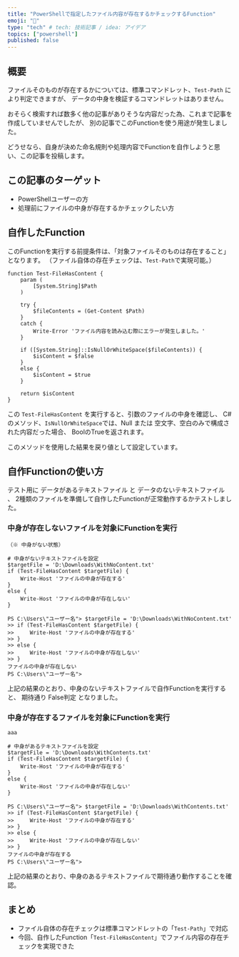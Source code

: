 ```yaml
---
title: "PowerShellで指定したファイル内容が存在するかチェックするFunction"
emoji: "👻"
type: "tech" # tech: 技術記事 / idea: アイデア
topics: ["powershell"]
published: false
---
```

## 概要

ファイルそのものが存在するかについては、標準コマンドレット、`Test-Path` により判定できますが、
データの中身を検証するコマンドレットはありません。

おそらく検索すれば数多く他の記事がありそうな内容だった為、これまで記事を作成していませんでしたが、
別の記事でこのFunctionを使う用途が発生しました。

どうせなら、自身が決めた命名規則や処理内容でFunctionを自作しようと思い、この記事を投稿します。

## この記事のターゲット

- PowerShellユーザーの方
- 処理前にファイルの中身が存在するかチェックしたい方

## 自作したFunction

このFunctionを実行する前提条件は、「対象ファイルそのものは存在すること」となります。
（ファイル自体の存在チェックは、`Test-Path`で実現可能。）

```powershell:Test-FileHasContent
function Test-FileHasContent {
    param (
        [System.String]$Path
    )

    try {
        $fileContents = (Get-Content $Path)
    }
    catch {
        Write-Error 'ファイル内容を読み込む際にエラーが発生しました。'
    }

    if ([System.String]::IsNullOrWhiteSpace($fileContents)) {
        $isContent = $false
    }
    else {
        $isContent = $true
    }

    return $isContent
}
```

この `Test-FileHasContent` を実行すると、引数のファイルの中身を確認し、
C#のメソッド、`IsNullOrWhiteSpace`では、Null または 空文字、空白のみで構成された内容だった場合、
BoolのTrueを返されます。

このメソッドを使用した結果を戻り値として設定しています。

## 自作Functionの使い方

テスト用に データがあるテキストファイル と データのないテキストファイル 、
2種類のファイルを準備して自作したFunctionが正常動作するかテストしました。

### 中身が存在しないファイルを対象にFunctionを実行

```:中身のないテキストファイル「D:\Downloads\WithNoContent.txt」
（※ 中身がない状態）
```

```powershell:検証したコード（コンテンツなしパターン）
# 中身がないテキストファイルを設定
$targetFile = 'D:\Downloads\WithNoContent.txt'
if (Test-FileHasContent $targetFile) {
    Write-Host 'ファイルの中身が存在する'
}
else {
    Write-Host 'ファイルの中身が存在しない'
}
```

```powershell:実際の実行結果
PS C:\Users\"ユーザー名"> $targetFile = 'D:\Downloads\WithNoContent.txt'
>> if (Test-FileHasContent $targetFile) {
>>     Write-Host 'ファイルの中身が存在する'
>> }
>> else {
>>     Write-Host 'ファイルの中身が存在しない'
>> }
ファイルの中身が存在しない
PS C:\Users\"ユーザー名">
```

上記の結果のとおり、中身のないテキストファイルで自作Functionを実行すると、
期待通り False判定 となりました。

### 中身が存在するファイルを対象にFunctionを実行

```:中身のあるテキストファイル「D:\Downloads\WithContents.txt」
aaa
```

```powershell:検証したコード（コンテンツありパターン）
# 中身があるテキストファイルを設定
$targetFile = 'D:\Downloads\WithContents.txt'
if (Test-FileHasContent $targetFile) {
    Write-Host 'ファイルの中身が存在する'
}
else {
    Write-Host 'ファイルの中身が存在しない'
}
```

```powershell:実際の実行結果
PS C:\Users\"ユーザー名"> $targetFile = 'D:\Downloads\WithContents.txt'
>> if (Test-FileHasContent $targetFile) {
>>     Write-Host 'ファイルの中身が存在する'
>> }
>> else {
>>     Write-Host 'ファイルの中身が存在しない'
>> }
ファイルの中身が存在する
PS C:\Users\"ユーザー名">
```

上記の結果のとおり、中身のあるテキストファイルで期待通り動作することを確認。

## まとめ

- ファイル自体の存在チェックは標準コマンドレットの「`Test-Path`」で対応
- 今回、自作したFunction「`Test-FileHasContent`」でファイル内容の存在チェックを実現できた
